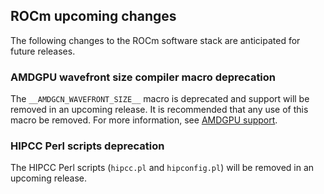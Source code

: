 ## ROCm upcoming changes

The following changes to the ROCm software stack are anticipated for future releases.

### AMDGPU wavefront size compiler macro deprecation

The `__AMDGCN_WAVEFRONT_SIZE__` macro is deprecated and support will be removed in an upcoming
release. It is recommended that any use of this macro be removed. For more information, see [AMDGPU
support](https://rocm.docs.amd.com/projects/llvm-project/en/docs-6.3.0/LLVM/clang/html/AMDGPUSupport.html).

### HIPCC Perl scripts deprecation

The HIPCC Perl scripts (`hipcc.pl` and `hipconfig.pl`) will be removed in an upcoming release.
